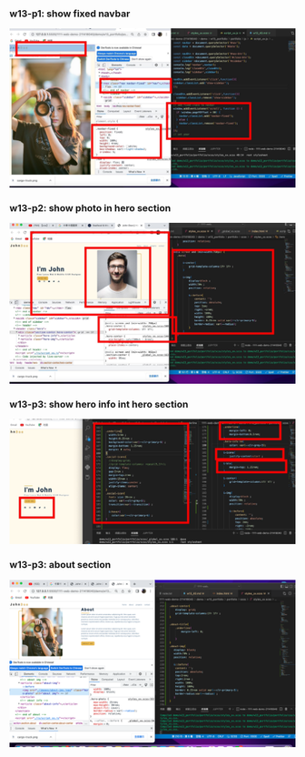 ### w13-p1: show fixed navbar
![](./image/w13-p1.jpg)
### w13-p2: show photo in hero section
![](./image/w13-p2.jpg)
### w13-p3: show hero info int hero section
![](./image/w13-p3.jpg)
### w13-p3: about section
![](./image/w13-p4.png)